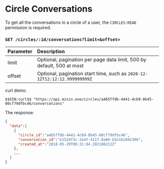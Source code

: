 # Circle Conversations

To get all the conversations in a circle of a user, the `CIRCLES:READ` permission is required.

### `GET /circles/:id/conversations?limit=&offset=`

| Parameter | Description |
| :----- | :---- |
| limit | Optional, pagination per page data limit, 500 by default, 500 at most|
| offset | Optional, pagination start time, such as `2020-12-12T12:12:12.999999999Z` |

curl demo:

```shell
$$XIN:curl$$ "https://api.mixin.one/circles/a465ffdb-4441-4cb9-8b45-00cf79dfbc46/conversations"
```

The response:

```json
{
  "data":[
    {
      "circle_id":"a465ffdb-4441-4cb9-8b45-00cf79dfbc46",
      "conversation_id":"e1524f3c-2e4f-411f-8a06-b5e1b1601308",
      "created_at":"2018-05-29T09:31:04.202186212Z"
    },
    ...
  ]
}
```
